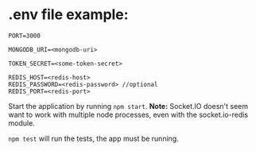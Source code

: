 #   .env file example:

```
PORT=3000

MONGODB_URI=<mongodb-uri>

TOKEN_SECRET=<some-token-secret>

REDIS_HOST=<redis-host>
REDIS_PASSWORD=<redis-password> //optional
REDIS_PORT=<redis-port>
```

Start the application by running `npm start`.  **Note:** Socket.IO doesn't seem want to work with multiple node processes, even with the socket.io-redis module.

`npm test` will run the tests, the app must be running.